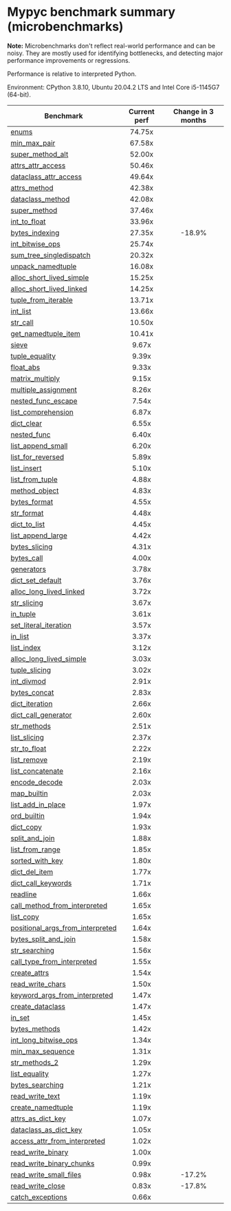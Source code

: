 # Mypyc benchmark summary (microbenchmarks)

**Note:** Microbenchmarks don't reflect real-world performance and can be noisy.
           They are mostly used for identifying bottlenecks, and detecting major performance
           improvements or regressions.

Performance is relative to interpreted Python.

Environment: CPython 3.8.10, Ubuntu 20.04.2 LTS and Intel Core i5-1145G7 (64-bit).

| Benchmark | Current perf | Change in 3 months |
| --- | :---: | :---: |
| [enums](benchmarks/enums.md) | 74.75x |  |
| [min_max_pair](benchmarks/min_max_pair.md) | 67.58x |  |
| [super_method_alt](benchmarks/super_method_alt.md) | 52.00x |  |
| [attrs_attr_access](benchmarks/attrs_attr_access.md) | 50.46x |  |
| [dataclass_attr_access](benchmarks/dataclass_attr_access.md) | 49.64x |  |
| [attrs_method](benchmarks/attrs_method.md) | 42.38x |  |
| [dataclass_method](benchmarks/dataclass_method.md) | 42.08x |  |
| [super_method](benchmarks/super_method.md) | 37.46x |  |
| [int_to_float](benchmarks/int_to_float.md) | 33.96x |  |
| [bytes_indexing](benchmarks/bytes_indexing.md) | 27.35x | -18.9% |
| [int_bitwise_ops](benchmarks/int_bitwise_ops.md) | 25.74x |  |
| [sum_tree_singledispatch](benchmarks/sum_tree_singledispatch.md) | 20.32x |  |
| [unpack_namedtuple](benchmarks/unpack_namedtuple.md) | 16.08x |  |
| [alloc_short_lived_simple](benchmarks/alloc_short_lived_simple.md) | 15.25x |  |
| [alloc_short_lived_linked](benchmarks/alloc_short_lived_linked.md) | 14.25x |  |
| [tuple_from_iterable](benchmarks/tuple_from_iterable.md) | 13.71x |  |
| [int_list](benchmarks/int_list.md) | 13.66x |  |
| [str_call](benchmarks/str_call.md) | 10.50x |  |
| [get_namedtuple_item](benchmarks/get_namedtuple_item.md) | 10.41x |  |
| [sieve](benchmarks/sieve.md) | 9.67x |  |
| [tuple_equality](benchmarks/tuple_equality.md) | 9.39x |  |
| [float_abs](benchmarks/float_abs.md) | 9.33x |  |
| [matrix_multiply](benchmarks/matrix_multiply.md) | 9.15x |  |
| [multiple_assignment](benchmarks/multiple_assignment.md) | 8.26x |  |
| [nested_func_escape](benchmarks/nested_func_escape.md) | 7.54x |  |
| [list_comprehension](benchmarks/list_comprehension.md) | 6.87x |  |
| [dict_clear](benchmarks/dict_clear.md) | 6.55x |  |
| [nested_func](benchmarks/nested_func.md) | 6.40x |  |
| [list_append_small](benchmarks/list_append_small.md) | 6.20x |  |
| [list_for_reversed](benchmarks/list_for_reversed.md) | 5.89x |  |
| [list_insert](benchmarks/list_insert.md) | 5.10x |  |
| [list_from_tuple](benchmarks/list_from_tuple.md) | 4.88x |  |
| [method_object](benchmarks/method_object.md) | 4.83x |  |
| [bytes_format](benchmarks/bytes_format.md) | 4.55x |  |
| [str_format](benchmarks/str_format.md) | 4.48x |  |
| [dict_to_list](benchmarks/dict_to_list.md) | 4.45x |  |
| [list_append_large](benchmarks/list_append_large.md) | 4.42x |  |
| [bytes_slicing](benchmarks/bytes_slicing.md) | 4.31x |  |
| [bytes_call](benchmarks/bytes_call.md) | 4.00x |  |
| [generators](benchmarks/generators.md) | 3.78x |  |
| [dict_set_default](benchmarks/dict_set_default.md) | 3.76x |  |
| [alloc_long_lived_linked](benchmarks/alloc_long_lived_linked.md) | 3.72x |  |
| [str_slicing](benchmarks/str_slicing.md) | 3.67x |  |
| [in_tuple](benchmarks/in_tuple.md) | 3.61x |  |
| [set_literal_iteration](benchmarks/set_literal_iteration.md) | 3.57x |  |
| [in_list](benchmarks/in_list.md) | 3.37x |  |
| [list_index](benchmarks/list_index.md) | 3.12x |  |
| [alloc_long_lived_simple](benchmarks/alloc_long_lived_simple.md) | 3.03x |  |
| [tuple_slicing](benchmarks/tuple_slicing.md) | 3.02x |  |
| [int_divmod](benchmarks/int_divmod.md) | 2.91x |  |
| [bytes_concat](benchmarks/bytes_concat.md) | 2.83x |  |
| [dict_iteration](benchmarks/dict_iteration.md) | 2.66x |  |
| [dict_call_generator](benchmarks/dict_call_generator.md) | 2.60x |  |
| [str_methods](benchmarks/str_methods.md) | 2.51x |  |
| [list_slicing](benchmarks/list_slicing.md) | 2.37x |  |
| [str_to_float](benchmarks/str_to_float.md) | 2.22x |  |
| [list_remove](benchmarks/list_remove.md) | 2.19x |  |
| [list_concatenate](benchmarks/list_concatenate.md) | 2.16x |  |
| [encode_decode](benchmarks/encode_decode.md) | 2.03x |  |
| [map_builtin](benchmarks/map_builtin.md) | 2.03x |  |
| [list_add_in_place](benchmarks/list_add_in_place.md) | 1.97x |  |
| [ord_builtin](benchmarks/ord_builtin.md) | 1.94x |  |
| [dict_copy](benchmarks/dict_copy.md) | 1.93x |  |
| [split_and_join](benchmarks/split_and_join.md) | 1.88x |  |
| [list_from_range](benchmarks/list_from_range.md) | 1.85x |  |
| [sorted_with_key](benchmarks/sorted_with_key.md) | 1.80x |  |
| [dict_del_item](benchmarks/dict_del_item.md) | 1.77x |  |
| [dict_call_keywords](benchmarks/dict_call_keywords.md) | 1.71x |  |
| [readline](benchmarks/readline.md) | 1.66x |  |
| [call_method_from_interpreted](benchmarks/call_method_from_interpreted.md) | 1.65x |  |
| [list_copy](benchmarks/list_copy.md) | 1.65x |  |
| [positional_args_from_interpreted](benchmarks/positional_args_from_interpreted.md) | 1.64x |  |
| [bytes_split_and_join](benchmarks/bytes_split_and_join.md) | 1.58x |  |
| [str_searching](benchmarks/str_searching.md) | 1.56x |  |
| [call_type_from_interpreted](benchmarks/call_type_from_interpreted.md) | 1.55x |  |
| [create_attrs](benchmarks/create_attrs.md) | 1.54x |  |
| [read_write_chars](benchmarks/read_write_chars.md) | 1.50x |  |
| [keyword_args_from_interpreted](benchmarks/keyword_args_from_interpreted.md) | 1.47x |  |
| [create_dataclass](benchmarks/create_dataclass.md) | 1.47x |  |
| [in_set](benchmarks/in_set.md) | 1.45x |  |
| [bytes_methods](benchmarks/bytes_methods.md) | 1.42x |  |
| [int_long_bitwise_ops](benchmarks/int_long_bitwise_ops.md) | 1.34x |  |
| [min_max_sequence](benchmarks/min_max_sequence.md) | 1.31x |  |
| [str_methods_2](benchmarks/str_methods_2.md) | 1.29x |  |
| [list_equality](benchmarks/list_equality.md) | 1.27x |  |
| [bytes_searching](benchmarks/bytes_searching.md) | 1.21x |  |
| [read_write_text](benchmarks/read_write_text.md) | 1.19x |  |
| [create_namedtuple](benchmarks/create_namedtuple.md) | 1.19x |  |
| [attrs_as_dict_key](benchmarks/attrs_as_dict_key.md) | 1.07x |  |
| [dataclass_as_dict_key](benchmarks/dataclass_as_dict_key.md) | 1.05x |  |
| [access_attr_from_interpreted](benchmarks/access_attr_from_interpreted.md) | 1.02x |  |
| [read_write_binary](benchmarks/read_write_binary.md) | 1.00x |  |
| [read_write_binary_chunks](benchmarks/read_write_binary_chunks.md) | 0.99x |  |
| [read_write_small_files](benchmarks/read_write_small_files.md) | 0.98x | -17.2% |
| [read_write_close](benchmarks/read_write_close.md) | 0.83x | -17.8% |
| [catch_exceptions](benchmarks/catch_exceptions.md) | 0.66x |  |
